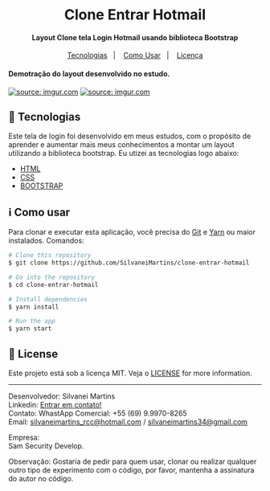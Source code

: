 <h1 align="center">
    Clone Entrar Hotmail
</h1>

<h4 align="center">
  Layout Clone tela Login Hotmail usando biblioteca Bootstrap
</h4>

<p align="center">
  <a href="#rocket-tecnologias">Tecnologias</a>&nbsp;&nbsp;&nbsp;|&nbsp;&nbsp;&nbsp;
  <a href="#information_source-como-usar">Como Usar</a>&nbsp;&nbsp;&nbsp;|&nbsp;&nbsp;&nbsp;
  <a href="#memo-license">Licença</a>
</p>

<h4 align="left">
  Demotração do layout desenvolvido no estudo.
</h4>

<a href="https://imgur.com/rYQjfud"><img src="https://i.imgur.com/rYQjfud.png" title="source: imgur.com" /></a>
<a href="https://imgur.com/lDOsNSv"><img src="https://i.imgur.com/lDOsNSv.png" title="source: imgur.com" /></a>

## :rocket: Tecnologias

Este tela de login foi desenvolvido em meus estudos, com o propósito de aprender e aumentar mais meus conhecimentos a montar um layout utilizando a biblioteca bootstrap. Eu utizei as tecnologias logo abaixo:

-  [HTML](https://developer.mozilla.org/pt-BR/docs/Web/HTML)
-  [CSS](https://developer.mozilla.org/pt-BR/docs/Web/CSS/)
-  [BOOTSTRAP](https://getbootstrap.com/)

## :information_source: Como usar

Para clonar e executar esta aplicação, você precisa do [Git](https://git-scm.com) e [Yarn](https://yarnpkg.com/) ou maior instalados. Comandos:

```bash
# Clone this repository
$ git clone https://github.com/SilvaneiMartins/clone-entrar-hotmail

# Go into the repository
$ cd clone-entrar-hotmail

# Install dependencies
$ yarn install

# Run the app
$ yarn start
```

## :memo: License
Este projeto está sob a licença MIT. Veja o [LICENSE](https://github.com/SilvaneiMartins/clone-entrar-hotmail/blob/master/LICENSE) for more information.

---

Desenvolvedor: Silvanei Martins<br>
Linkedin: [Entrar em contato!](https://www.linkedin.com/in/silvanei-martins-a5412436/)<br>
Contato: WhastApp Comercial: +55 (69) 9.9970-8265 <br>
Email: silvaneimartins_rcc@hotmail.com / silvaneimartins34@gmail.com<br>

Empresa: <br>
Sam Security Develop.<br>

Observação: Gostaria de pedir para quem usar, clonar ou realizar qualquer outro tipo de experimento com o código,
por favor, mantenha a assinatura do autor no código.
